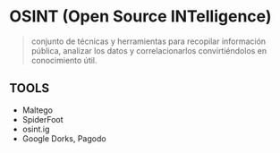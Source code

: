 # OSINT (Open Source INTelligence)
> conjunto de técnicas y herramientas para recopilar información pública, analizar los datos y correlacionarlos convirtiéndolos en conocimiento útil.

## TOOLS
* Maltego
* SpiderFoot
* osint.ig
* Google Dorks, Pagodo

